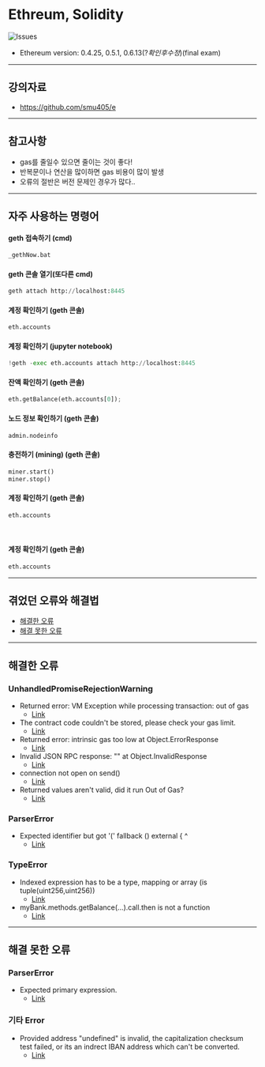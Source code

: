 # Ethreum, Solidity

<img alt="Issues" src="https://img.shields.io/github/issues/minji-o-j/Ethereum?color=0088ff" />   

- Ethereum version: 0.4.25, 0.5.1, 0.6.13(?_확인후수정_)(final exam)

---
## 강의자료
- https://github.com/smu405/e
---
## 참고사항
- gas를 줄일수 있으면 줄이는 것이 좋다!
- 반복문이나 연산을 많이하면 gas 비용이 많이 발생
- 오류의 절반은 버전 문제인 경우가 많다..
---
## 자주 사용하는 명령어
#### geth 접속하기 (cmd)
```py
_gethNow.bat
```

#### geth 콘솔 열기(또다른 cmd)
```py
geth attach http://localhost:8445
```

#### 계정 확인하기 (geth 콘솔)
```py
eth.accounts
```

#### 계정 확인하기 (jupyter notebook)
```py
!geth -exec eth.accounts attach http://localhost:8445
```

#### 잔액 확인하기 (geth 콘솔)
```py
eth.getBalance(eth.accounts[0]);
```

#### 노드 정보 확인하기 (geth 콘솔)
```py
admin.nodeinfo
```

#### 충전하기 (mining) (geth 콘솔)
```py
miner.start()
miner.stop()
```

#### 계정 확인하기 (geth 콘솔)
```py
eth.accounts
```
<br>

#### 계정 확인하기 (geth 콘솔)
```py
eth.accounts
```
---
## 겪었던 오류와 해결법
- [해결한 오류](https://github.com/minji-o-j/Ethereum/issues?q=is%3Aissue+is%3Aclosed)
- [해결 못한 오류](https://github.com/minji-o-j/Ethereum/issues?q=is%3Aopen+is%3Aissue)
---
## 해결한 오류
### UnhandledPromiseRejectionWarning
- Returned error: VM Exception while processing transaction: out of gas
  - [Link](https://github.com/minji-o-j/Ethereum/issues/4)
- The contract code couldn't be stored, please check your gas limit.
  - [Link](https://github.com/minji-o-j/Ethereum/issues/5)  
- Returned error: intrinsic gas too low at Object.ErrorResponse
  - [Link](https://github.com/minji-o-j/Ethereum/issues/7)  
- Invalid JSON RPC response: "" at Object.InvalidResponse 
  - [Link](https://github.com/minji-o-j/Ethereum/issues/9)
- connection not open on send()
  - [Link](https://github.com/minji-o-j/Ethereum/issues/14)
- Returned values aren't valid, did it run Out of Gas?
  - [Link](https://github.com/minji-o-j/Ethereum/issues/16)

### ParserError
- Expected identifier but got '(' fallback () external { ^
  - [Link](https://github.com/minji-o-j/Ethereum/issues/12)
  
### TypeError
- Indexed expression has to be a type, mapping or array (is tuple(uint256,uint256))
  - [Link](https://github.com/minji-o-j/Ethereum/issues/1)
- myBank.methods.getBalance(...).call.then is not a function
  - [Link](https://github.com/minji-o-j/Ethereum/issues/6)
  
---
## 해결 못한 오류
### ParserError
- Expected primary expression. 
  - [Link](https://github.com/minji-o-j/Ethereum/issues/18)
### 기타 Error
- Provided address "undefined" is invalid, the capitalization checksum test failed, or its an indrect IBAN address which can't be converted. 
  - [Link](https://github.com/minji-o-j/Ethereum/issues/8)

